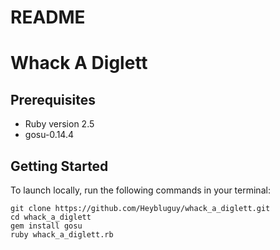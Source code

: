# README

# Whack A Diglett

## Prerequisites
* Ruby version 2.5
* gosu-0.14.4

## Getting Started

To launch locally, run the following commands in your terminal:

```
git clone https://github.com/Heybluguy/whack_a_diglett.git
cd whack_a_diglett
gem install gosu
ruby whack_a_diglett.rb
```
